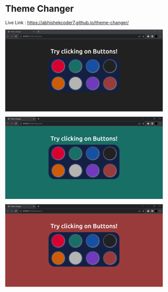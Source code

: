 # Theme Changer

Live Link : https://abhishekcoder7.github.io/theme-changer/

![Alt text](</images/img1.png>)

![Alt text](</images/img2.png>)

![Alt text](</images/img3.png>)
